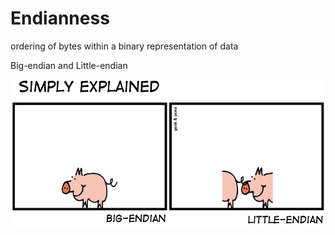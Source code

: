 # Endianness

ordering of bytes within a binary representation of data

Big-endian and Little-endian

![](/static/files/memory/endianness/endianpig.png)

